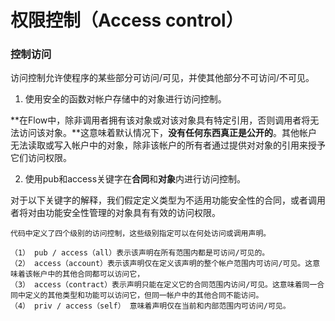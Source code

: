 # 权限控制（Access control）



### 控制访问

访问控制允许使程序的某些部分可访问/可见，并使其他部分不可访问/不可见。

 1. 使用安全的函数对帐户存储中的对象进行访问控制。

**在Flow中，除非调用者拥有该对象或对该对象具有特定引用，否则调用者将无法访问该对象。**这意味着默认情况下，**没有任何东西真正是公开的**。其他帐户无法读取或写入帐户中的对象，除非该帐户的所有者通过提供对对象的引用来授予它们访问权限。 



2. 使用pub和access关键字在**合同**和**对象**内进行访问控制。 

对于以下关键字的解释，我们假定定义类型为不适用功能安全性的合同，或者调用者将对由功能安全性管理的对象具有有效的访问权限。

```text
代码中定义了四个级别的访问控制，这些级别指定可以在何处访问或调用声明。

（1） pub / access（all）表示该声明在所有范围内都是可访问/可见的。
（2） access（account）表示该声明仅在定义该声明的整个帐户范围内可访问/可见。这意味着该帐户中的其他合同都可以访问它，
（3） access（contract）表示声明只能在定义它的合同范围内访问/可见。这意味着同一合同中定义的其他类型和功能可以访问它，但同一帐户中的其他合同不能访问。
（4） priv / access（self） 意味着声明仅在当前和内部范围内可访问/可见。
```


